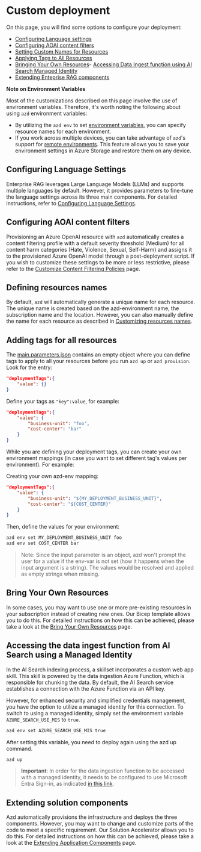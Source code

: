 # Custom deployment

On this page, you will find some options to configure your deployment:

- [Configuring Language settings](#configuring-language-settings)
- [Configuring AOAI content filters](#configuring-aoai-content-filters)
- [Setting Custom Names for Resources](#defining-resources-names)
- [Applying Tags to All Resources](#adding-tags-for-all-resources)
- [Bringing Your Own Resources](#bring-your-own-resources)- [Accessing Data Ingest function using AI Search Managed Identity](#accessing-the-data-ingest-function-from-ai-search-using-a-managed-identity)
- [Extending Enteprise RAG components](#extending-solution-components)

<!-- - [Filter Files with AI Search Using Security Trimming](#Filter-Files-with-AI-Search-Using-Security-Trimming) -->
<!-- - [Selecting Your Components](#selecting-your-components) -->

**Note on Environment Variables**

Most of the customizations described on this page involve the use of environment variables. Therefore, it's worth noting the following about using `azd` environment variables:
- By utilizing the `azd env` to set [environment variables](https://learn.microsoft.com/en-us/azure/developer/azure-developer-cli/manage-environment-variables), you can specify resource names for each environment.
- If you work across multiple devices, you can take advantage of `azd`'s support for [remote environments](https://learn.microsoft.com/en-us/azure/developer/azure-developer-cli/remote-environments-support). This feature allows you to save your environment settings in Azure Storage and restore them on any device.

## Configuring Language Settings

Enterprise RAG leverages Large Language Models (LLMs) and supports multiple languages by default. However, it provides parameters to fine-tune the language settings across its three main components. For detailed instructions, refer to [Configuring Language Settings](CUSTOMIZATIONS_LANGUAGE.md).

## Configuring AOAI content filters

Provisioning an Azure OpenAI resource with `azd` automatically creates a content filtering profile with a default severity threshold (Medium) for all content harm categories (Hate, Violence, Sexual, Self-Harm) and assigns it to the provisioned Azure OpenAI model through a post-deployment script. If you wish to customize these settings to be more or less restrictive, please refer to the [Customize Content Filtering Policies](CUSTOMIZATIONS_CONTENT_FILTERING.md) page.

## Defining resources names

By default, `azd` will automatically generate a unique name for each resource. The unique name is created based on the azd-environment name, the subscription name and the location. However, you can also manually define the name for each resource as described in [Customizing resources names](CUSTOMIZATIONS_RESOURCE_NAMES.md).

## Adding tags for all resources

The [main.parameters.json](../infra/main.parameters.json) contains an empty object where you can define tags to apply to all your resources before you run `azd up` or `azd provision`. Look for the entry:

```json
"deploymentTags":{
    "value": {}
}
```

Define your tags as `"key":value`, for example:

```json
"deploymentTags":{
    "value": {
        "business-unit": "foo",
        "cost-center": "bar"
    }
}
```

While you are defining your deployment tags, you can create your own environment mappings (in case you want to set different tag's values per environment). For example:

Creating your own azd-env mapping:
```json
"deploymentTags":{
    "value": {
        "business-unit": "${MY_DEPLOYMENT_BUSINESS_UNIT}",
        "cost-center": "${COST_CENTER}"
    }
}
```

Then, define the values for your environment:
```sh
azd env set MY_DEPLOYMENT_BUSINESS_UNIT foo
azd env set COST_CENTER bar
```

> Note: Since the input parameter is an object, azd won't prompt the user for a value if the env-var is not set (how it happens when the input argument is a string). The values would be resolved and applied as empty strings when missing.

## Bring Your Own Resources

In some cases, you may want to use one or more pre-existing resources in your subscription instead of creating new ones. Our Bicep template allows you to do this. For detailed instructions on how this can be achieved, please take a look at the [Bring Your Own Resources](CUSTOMIZATIONS_BYOR.md) page.

<!-- ## Selecting Your Components

To install just some specific GPT-RAG components, you can adjust the installation process by setting one or more of the following variables to false, based on the components you prefer not to install:

- DEPLOY_DATA_INGESTION
- DEPLOY_FRONTEND
- DEPLOY_ORCHESTRATOR

After setting the variables, begin the deployment process by running `azd init` as directed in the Getting Started section on the main page. Next, execute `azd provision`. Following this, use the `azd package` and `azd deploy` commands, specifying which components to install: `dataIngest`, `orchestrator`, or `frontend`. If no components are specified, the system will attempt to package and deploy all components.

For example, suppose you are only interested in the **Data ingestion** component.

First, you would set the deployment of the other two components to false:

```
azd env set DEPLOY_FRONTEND false
azd env set DEPLOY_ORCHESTRATOR false
```

Then, you proceed with the deployment procedure, as previously described.

```
azd provision
azd package dataIngest
azd deploy dataIngest
```

Done! you deployed only the **Data ingestion** component. -->

## Accessing the data ingest function from AI Search using a Managed Identity

In the AI Search indexing process, a skillset incorporates a custom web app skill. This skill is powered by the data ingestion Azure Function, which is responsible for chunking the data. By default, the AI Search service establishes a connection with the Azure Function via an API key.

However, for enhanced security and simplified credentials management, you have the option to utilize a managed identity for this connection. To switch to using a managed identity, simply set the environment variable `AZURE_SEARCH_USE_MIS` to `true`.

```sh
azd env set AZURE_SEARCH_USE_MIS true
```

After setting this variable, you need to deploy again using the azd up command. 

```sh
azd up
```

> **Important**: In order for the data ingestion function to be accessed with a managed identity, it needs to be configured to use Microsoft Entra Sign-in, as indicated [in this link](https://learn.microsoft.com/en-us/azure/app-service/configure-authentication-provider-aad).

## Extending solution components

Azd automatically provisions the infrastructure and deploys the three components. However, you may want to change and customize parts of the code to meet a specific requirement. Our Solution Accelerator allows you to do this. For detailed instructions on how this can be achieved, please take a look at the [Extending Application Components](EXTENDING_APP_COMPONENTS.md) page.

<!-- ## Filter Files with AI Search Using Security Trimming

This customization is particularly valuable in scenarios where sensitive documents need to be accessed by specific groups or individuals within an organization. By enabling the AZURE_SEARCH_TRIMMING variable, you can ensure that AI Search returns results tailored to each user’s access (no RBAC permissions), please take a look at the [Filter Files with AI Search Using Security Trimming](CUSTOMIZATIONS_SEARCH_TRIMMING.md) page. -->